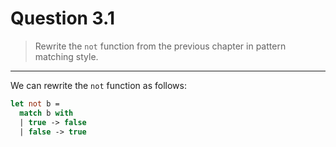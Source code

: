 # Question 3.1

> Rewrite the `not` function from the previous chapter in pattern matching style.

---

We can rewrite the `not` function as follows:
```ocaml
let not b =
  match b with
  | true -> false
  | false -> true
```
